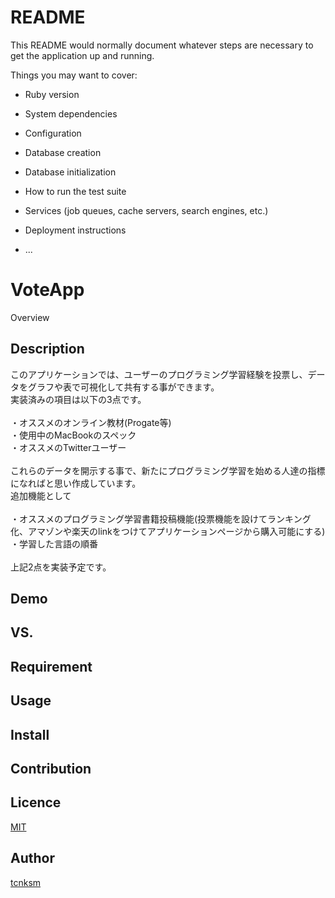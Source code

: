 # README

This README would normally document whatever steps are necessary to get the
application up and running.

Things you may want to cover:

* Ruby version

* System dependencies

* Configuration

* Database creation

* Database initialization

* How to run the test suite

* Services (job queues, cache servers, search engines, etc.)

* Deployment instructions

* ...

VoteApp
====

Overview

## Description
このアプリケーションでは、ユーザーのプログラミング学習経験を投票し、データをグラフや表で可視化して共有する事ができます。<br>
実装済みの項目は以下の3点です。<br><br>
・オススメのオンライン教材(Progate等)<br>
・使用中のMacBookのスペック<br>
・オススメのTwitterユーザー<br><br>
これらのデータを開示する事で、新たにプログラミング学習を始める人達の指標になればと思い作成しています。<br>
追加機能として<br><br>
・オススメのプログラミング学習書籍投稿機能(投票機能を設けてランキング化、アマゾンや楽天のlinkをつけてアプリケーションページから購入可能にする)<br>
・学習した言語の順番<br><br>
上記2点を実装予定です。
## Demo

## VS. 

## Requirement

## Usage

## Install

## Contribution

## Licence

[MIT](https://github.com/tcnksm/tool/blob/master/LICENCE)

## Author

[tcnksm](https://github.com/tcnksm)
